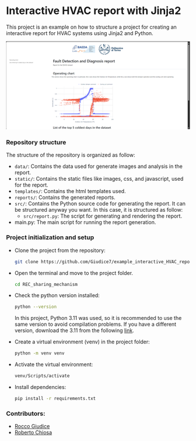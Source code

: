 # Interactive HVAC report with Jinja2
This project is an example on how to structure a project for creating an interactive report for HVAC systems using Jinja2 and Python.

![HVAC report](static/img/screenshot.png)

### Repository structure

The structure of the repository is organized as follow:

- `data/`: Contains the data used for generate images and analysis in the report.
- `static/`: Contains the static files like images, css, and javascript, used for the report.
- `templates/`: Contains the html templates used.
- `reports/`: Contains the generated reports.
- `src/`: Contains the Python source code for generating the report. It can be structured anyway you want. In this case, it is structured as follow:
  - `src/report.py`: The script for generating and rendering the report.
- main.py: The main script for running the report generation.

### Project initialization and setup
- Clone the project from the repository:
    ```bash
  git clone https://github.com/Giudice7/example_interactive_HVAC_report
    ```

- Open the terminal and move to the project folder.
    ```bash
  cd REC_sharing_mechanism
    ```

- Check the python version installed:
    ```bash
  python --version
    ```

    In this project, Python 3.11 was used, so it is recommended to use the same version to avoid compilation problems. If you have a different version, download the 3.11 from the following [link](https://www.python.org/downloads/release/python-3110/).

- Create a virtual environment (venv) in the project folder:
    ```bash
    python -m venv venv
    ```
- Activate the virtual environment:
    ```bash
    venv/Scripts/activate
    ```
- Install dependencies:
    ```bash
    pip install -r requirements.txt
    ```

### Contributors:
- [Rocco Giudice](rocco.giudice@polito.it)
- [Roberto Chiosa](roberto.chiosa@polito.it)